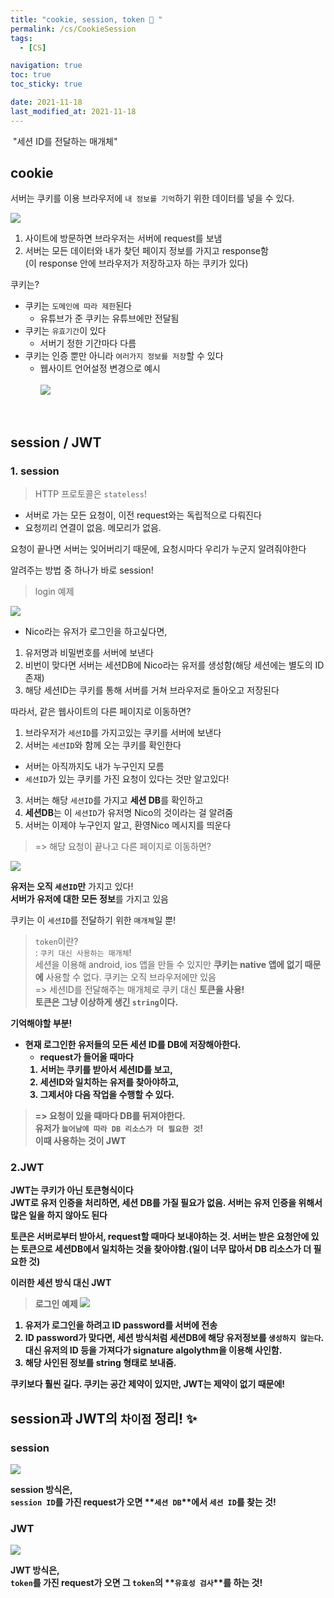 ```yaml
---
title: "cookie, session, token 🍪 "
permalink: /cs/CookieSession
tags:
  - [CS]

navigation: true
toc: true
toc_sticky: true

date: 2021-11-18
last_modified_at: 2021-11-18
---
```


![]()
"세션 ID를 전달하는 매개체"

## cookie 

서버는 쿠키를 이용 브라우저에 `내 정보를 기억`하기 위한 데이터를 넣을 수 있다.

<img src="/assets/images/Cookie_what_is_cookie.jpeg" /><br/>

1. 사이트에 방문하면 브라우저는 서버에 request를 보냄
2. 서버는 모든 데이터와 내가 찾던 페이지 정보를 가지고 response함<br/>
(이 response 안에 브라우저가 저장하고자 하는 쿠키가 있다)

쿠키는?

- 쿠키는 `도메인에 따라 제한`된다
  - 유튜브가 준 쿠키는 유튜브에만 전달됨
- 쿠키는 `유효기간`이 있다
  - 서버기 정한 기간마다 다름
- 쿠키는 인증 뿐만 아니라 `여러가지 정보를 저장`할 수 있다
  - 웹사이트 언어설정 변경으로 예시<br/><br/>
<img src="/assets/images/Cookie_cookie.jpeg" /><br/>

<br/>

## session / JWT
### 1. session

> HTTP 프로토콜은 `stateless`!

- 서버로 가는 모든 요청이, 이전 request와는 독립적으로 다뤄진다
- 요청끼리 연결이 없음. 메모리가 없음.

요청이 끝나면 서버는 잊어버리기 때문에, 요청시마다 우리가 누군지 알려줘야한다

알려주는 방법 중 하나가 바로 session!

> login 예제

<img src="/assets/images/Cookie_login.jpeg" /><br/>


- Nico라는 유저가 로그인을 하고싶다면,

1. 유저명과 비밀번호를 서버에 보낸다
2. 비번이 맞다면 서버는 세션DB에 Nico라는 유저를 생성함(해당 세션에는 별도의 ID 존재)
3. 해당 세션ID는 쿠키를 통해 서버를 거쳐 브라우저로 돌아오고 저장된다

따라서, 같은 웹사이트의 다른 페이지로 이동하면?

1. 브라우저가 `세션ID`를 가지고있는 쿠키를 서버에 보낸다
2. 서버는 `세션ID`와 함께 오는 쿠키를 확인한다
  - 서버는 아직까지도 내가 누구인지 모름
  - `세션ID`가 있는 쿠키를 가진 요청이 있다는 것만 알고있다!
3. 서버는 해당 `세션ID`를 가지고 **세션 DB**를 확인하고
4. **세션DB**는 이 `세션ID`가 유저명 Nico의 것이라는 걸 알려줌
5. 서버는 이제야 누구인지 알고, 환영Nico 메시지를 띄운다


> => 해당 요청이 끝나고 다른 페이지로 이동하면?

<img src="/assets/images/Cookie_login_2.jpeg" /><br/>


**유저는 오직 `세션ID`만** 가지고 있다!<br/>
**서버가 유저에 대한 모든 정보**를 가지고 있음

쿠키는 이 `세션ID`를 전달하기 위한 `매개체`일 뿐!

> `token`이란?<br/>
  : `쿠키 대신 사용하는 매개체`! <br/>
    세션을 이용해 android, ios 앱을 만들 수 있지만 **쿠키는 native 앱에 없기 때문에** 사용할 수 없다. 쿠키는 오직 브라우저에만 있음<br/>
  => 세션ID를 전달해주는 매개체로 쿠키 대신 <strong>**토큰**<strong>을 사용!<br/>
  토큰은 그냥 이상하게 생긴 `string`이다.<br/>



**기억해야할 부분!**
- 현재 로그인한 유저들의 모든 세션 ID를 DB에 저장해아한다.
  - request가 들어올 때마다
  1. 서버는 쿠키를 받아서 세션ID를 보고,
  2. 세션ID와 일치하는 유저를 찾아야하고,
  3. 그제서야 다음 작업을 수행할 수 있다.
  
> => 요청이 있을 때마다 DB를 뒤져야한다.<br/>
유저가 `늘어남에 따라 DB 리소스가 더 필요한 것`!<br/>
이때 사용하는 것이 **JWT**

### 2.JWT



JWT는 쿠키가 아닌 토큰형식이다 <br/>
JWT로 유저 인증을 처리하면, 세션 DB를 가질 필요가 없음.
서버는 유저 인증을 위해서 많은 일을 하지 않아도 된다

토큰은 서버로부터 받아서, request할 때마다 보내야하는 것. 서버는 받은 요청안에 있는 토큰으로 세션DB에서 일치하는 것을 찾아야함.(일이 너무 많아서 DB 리소스가 더 필요한 것)

이러한 세션 방식 대신 JWT


> 로그인 예제
<img src="/assets/images/Cookie_JWT.jpeg" /><br/>


1. 유저가 로그인을 하려고 ID password를 서버에 전송
2. ID password가 맞다면,  세션 방식처럼 세션DB에 해당 유저정보를 `생성하지 않는다`.
대신 유저의 ID 등을 가져다가 signature algolythm을 이용해 사인함.
3. 해당 사인된 정보를 string 형태로 보내줌.

쿠키보다 훨씬 길다. 쿠키는 공간 제약이 있지만, JWT는 제약이 없기 때문에!


## session과 JWT의 `차이점` 정리! ✨

### session
<img src="/assets/images/Cookie_session_vs_JWT.jpeg" /><br/>

session 방식은,<br/>
`session ID`를 가진 request가 오면 **`세션 DB`**에서 `세션 ID`를 찾는 것!


### JWT
<img src="/assets/images/Cookie_session_vs_JWT_2.jpeg" /><br/>

JWT 방식은,<br/>
`token`를 가진 request가 오면 그 `token`의 **`유효성 검사`**를 하는 것!
